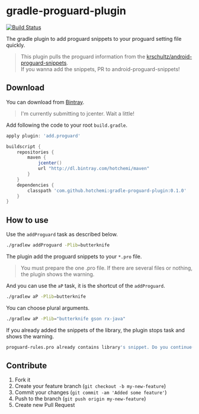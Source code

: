 # gradle-proguard-plugin

[![Build Status](https://travis-ci.org/hotchemi/gradle-proguard-plugin.svg)](https://travis-ci.org/hotchemi/gradle-proguard-plugin)

The gradle plugin to add proguard snippets to your proguard setting file quickly.

> This plugin pulls the proguard information from the [krschultz/android-proguard-snippets](https://github.com/krschultz/android-proguard-snippets).<br/>
> If you wanna add the snippets, PR to android-proguard-snippets!

## Download

You can download from [Bintray](https://bintray.com/hotchemi/maven/gradle-proguard-plugin/view).

> I'm currently submitting to jcenter. Wait a little!

Add following the code to your root `build.gradle`.

```groovy
apply plugin: 'add.proguard'

buildscript {
    repositories {
        maven {
            jcenter()
            url "http://dl.bintray.com/hotchemi/maven"
        }
    }
    dependencies {
        classpath 'com.github.hotchemi:gradle-proguard-plugin:0.1.0'
    }
}
```

## How to use

Use the `addProguard` task as described below.

```sh
./gradlew addProguard -Plib=butterknife
```

The plugin add the proguard snippets to your `*.pro` file.

> You must prepare the one .pro file. If there are several files or nothing, the plugin shows the warning.

And you can use the `aP` task, it is the shortcut of the `addProguard`.

```sh
./gradlew aP -Plib=butterknife
```

You can choose plural arguments.

```sh
./gradlew aP -Plib="butterknife gson rx-java"
```

If you already added the snippets of the library, the plugin stops task and shows the warning.

```sh
proguard-rules.pro already contains library's snippet. Do you continue(y/n)?
```

## Contribute

1. Fork it
2. Create your feature branch (`git checkout -b my-new-feature`)
3. Commit your changes (`git commit -am 'Added some feature'`)
4. Push to the branch (`git push origin my-new-feature`)
5. Create new Pull Request
